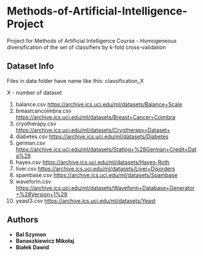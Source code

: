 # Methods-of-Artificial-Intelligence-Project

Project for Methods of Artificial Intelligence Course - Homogeneous diversification of the set of classifiers by k-fold cross-validation 

## Dataset Info



Files in data folder have name like this: classification_X

X - number of dataset

1. balance.csv https://archive.ics.uci.edu/ml/datasets/Balance+Scale
2. breastcancoimbra.csv https://archive.ics.uci.edu/ml/datasets/Breast+Cancer+Coimbra
3. cryotherapy.csv https://archive.ics.uci.edu/ml/datasets/Cryotherapy+Dataset+
4. diabetes.csv https://archive.ics.uci.edu/ml/datasets/Diabetes
5. german.csv https://archive.ics.uci.edu/ml/datasets/Statlog+%28German+Credit+Data%29
6. hayes.csv https://archive.ics.uci.edu/ml/datasets/Hayes-Roth
7. liver.csv https://archive.ics.uci.edu/ml/datasets/Liver+Disorders
8. spambase.csv https://archive.ics.uci.edu/ml/datasets/Spambase
9. waveform.csv https://archive.ics.uci.edu/ml/datasets/Waveform+Database+Generator+%28Version+1%29 
10. yeast3.csv https://archive.ics.uci.edu/ml/datasets/Yeast


## Authors

* **Bal Szymon** 
* **Banaszkiewicz Mikołaj**
* **Białek Dawid** 

